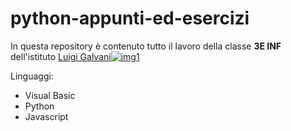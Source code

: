 # python-appunti-ed-esercizi

In questa repository è contenuto tutto il lavoro della classe **3E INF** dell'istituto [Luigi Galvani![img1](https://media-exp1.licdn.com/dms/image/C4E1BAQEK5vT1MtRDKQ/company-background_10000/0/1591833854121?e=2159024400&v=beta&t=rgIyq8X5kprpgtpEHkyekg-dxyMp4_tk40621qEaVQ4)](https://www.iisgalvanimi.edu.it)

Linguaggi:
 - Visual Basic
 - Python
 - Javascript
